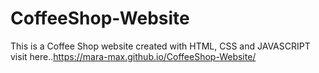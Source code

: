 # CoffeeShop-Website
This is a Coffee Shop website created with HTML, CSS and JAVASCRIPT
visit here..https://mara-max.github.io/CoffeeShop-Website/
